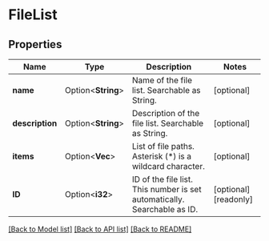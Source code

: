# FileList

## Properties

Name | Type | Description | Notes
------------ | ------------- | ------------- | -------------
**name** | Option<**String**> | Name of the file list. Searchable as String. | [optional]
**description** | Option<**String**> | Description of the file list. Searchable as String. | [optional]
**items** | Option<**Vec<String>**> | List of file paths. Asterisk (*) is a wildcard character. | [optional]
**ID** | Option<**i32**> | ID of the file list. This number is set automatically. Searchable as ID. | [optional][readonly]

[[Back to Model list]](../README.md#documentation-for-models) [[Back to API list]](../README.md#documentation-for-api-endpoints) [[Back to README]](../README.md)


